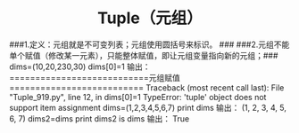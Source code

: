 # <center/>Tuple（元组） #
###1.定义：元组就是不可变列表；元组使用圆括号来标识。  ###
###2.元组不能单个赋值（修改某一元素），只能整体赋值，即让元组变量指向新的元组；###
	dims=(10,20,230,30)
	dims[0]=1
	输出：
			===========================元组赋值==========================
			Traceback (most recent call last):
			  File "Tuple_919.py", line 12, in <module>
			    dims[0]=1
			TypeError: 'tuple' object does not support item assignment
	dims=(1,2,3,4,5,6,7)
	print dims
	输出：	(1, 2, 3, 4, 5, 6, 7)
	dims2=dims
	print dims2 is dims
	输出：
			True